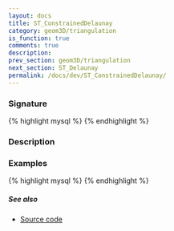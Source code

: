 ```yaml
---
layout: docs
title: ST_ConstrainedDelaunay
category: geom3D/triangulation
is_function: true
comments: true
description:
prev_section: geom3D/triangulation
next_section: ST_Delaunay
permalink: /docs/dev/ST_ConstrainedDelaunay/
---
```


### Signature

{% highlight mysql %}
{% endhighlight %}

### Description

### Examples

{% highlight mysql %}
{% endhighlight %}

##### See also

* <a href="https://github.com/irstv/H2GIS/blob/master/h2spatial-ext/src/main/java/org/h2gis/h2spatialext/function/spatial/mesh/ST_ConstrainedDelaunay.java" target="_blank">Source code</a>
